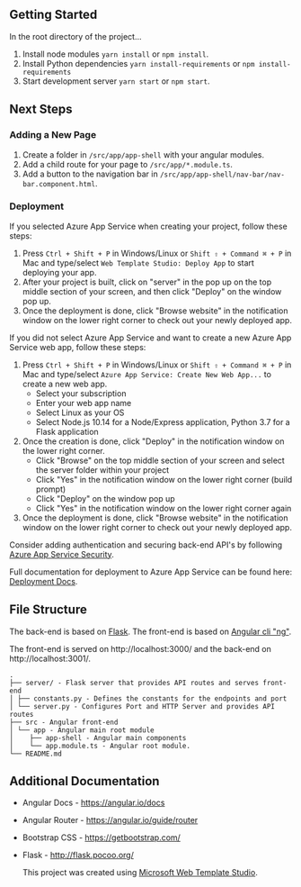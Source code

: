 ﻿## Getting Started

In the root directory of the project...

1. Install node modules `yarn install` or `npm install`.
2. Install Python dependencies `yarn install-requirements` or `npm install-requirements`
2. Start development server `yarn start` or `npm start`.

## Next Steps

### Adding a New Page

1. Create a folder in `/src/app/app-shell` with your angular modules.
2. Add a child route for your page to `/src/app/*.module.ts`.
3. Add a button to the navigation bar in `/src/app/app-shell/nav-bar/nav-bar.component.html`.


### Deployment

If you selected Azure App Service when creating your project, follow these steps:

1. Press `Ctrl + Shift + P` in Windows/Linux or `Shift ⇧ + Command ⌘ + P` in Mac and type/select `Web Template Studio: Deploy App` to start deploying your app.
2. After your project is built, click on "server" in the pop up on the top middle section of your screen, and then click "Deploy" on the window pop up.
3. Once the deployment is done, click "Browse website" in the notification window on the lower right corner to check out your newly deployed app.

If you did not select Azure App Service and want to create a new Azure App Service web app, follow these steps:

1. Press `Ctrl + Shift + P` in Windows/Linux or `Shift ⇧ + Command ⌘ + P` in Mac and type/select `Azure App Service: Create New Web App...` to create a new web app.
   - Select your subscription
   - Enter your web app name
   - Select Linux as your OS
   - Select Node.js 10.14 for a Node/Express application, Python 3.7 for a Flask application
2. Once the creation is done, click "Deploy" in the notification window on the lower right corner.
   - Click "Browse" on the top middle section of your screen and select the server folder within your project
   - Click "Yes" in the notification window on the lower right corner (build prompt)
   - Click "Deploy" on the window pop up
   - Click "Yes" in the notification window on the lower right corner again
3. Once the deployment is done, click "Browse website" in the notification window on the lower right corner to check out your newly deployed app.

Consider adding authentication and securing back-end API's by following [Azure App Service Security](https://docs.microsoft.com/en-us/azure/app-service/overview-security).

Full documentation for deployment to Azure App Service can be found here: [Deployment Docs](https://github.com/Microsoft/WebTemplateStudio/blob/dev/docs/deployment.md).

## File Structure

The back-end is based on [Flask](https://github.com/pallets/flask).
The front-end is based on [Angular cli "ng"](https://angular.io/cli).

The front-end is served on http://localhost:3000/ and the back-end on http://localhost:3001/.

```
.
├── server/ - Flask server that provides API routes and serves front-end
│ ├── constants.py - Defines the constants for the endpoints and port
│ └── server.py - Configures Port and HTTP Server and provides API routes
├── src - Angular front-end
│ └── app - Angular main root module
│    ├── app-shell - Angular main components
│    └── app.module.ts - Angular root module.
└── README.md
```

## Additional Documentation

- Angular Docs - https://angular.io/docs
- Angular Router - https://angular.io/guide/router

- Bootstrap CSS - https://getbootstrap.com/
- Flask - http://flask.pocoo.org/


  This project was created using [Microsoft Web Template Studio](https://github.com/Microsoft/WebTemplateStudio).
